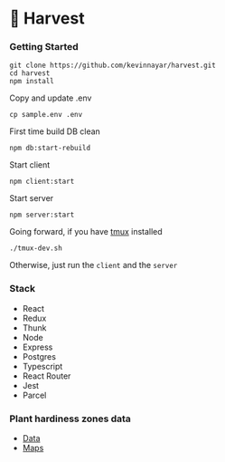 # 🌱 Harvest

### Getting Started
```
git clone https://github.com/kevinnayar/harvest.git
cd harvest
npm install
```
Copy and update .env
```
cp sample.env .env
```

First time build DB clean
```
npm db:start-rebuild
```

Start client
```
npm client:start
```

Start server
```
npm server:start
```

Going forward, if you have [tmux](https://linuxize.com/post/getting-started-with-tmux/) installed
```
./tmux-dev.sh
```

Otherwise, just run the `client` and the `server`



### Stack
- React
- Redux
- Thunk
- Node
- Express
- Postgres
- Typescript
- React Router
- Jest
- Parcel


### Plant hardiness zones data
* [Data](http://prism.oregonstate.edu/projects/plant_hardiness_zones.php)
* [Maps](https://planthardiness.ars.usda.gov/PHZMWeb/Default.aspx)




